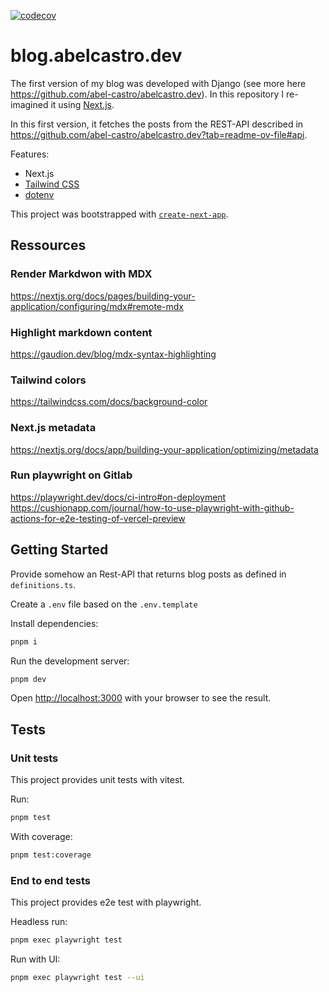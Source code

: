 [![codecov](https://codecov.io/github/abel-castro/abelcastro.dev-next/branch/main/graph/badge.svg)](github/abel-castro/abelcastro.dev-next)

# blog.abelcastro.dev

The first version of my blog was developed with Django (see more here https://github.com/abel-castro/abelcastro.dev).
In this repository I re-imagined it using [Next.js](https://nextjs.org/).

In this first version, it fetches the posts from the REST-API described in https://github.com/abel-castro/abelcastro.dev?tab=readme-ov-file#api.

Features:

- Next.js
- [Tailwind CSS](https://tailwindcss.com)
- [dotenv](https://www.npmjs.com/package/dotenv)

This project was bootstrapped with [`create-next-app`](https://github.com/vercel/next.js/tree/canary/packages/create-next-app).

## Ressources

### Render Markdwon with MDX

https://nextjs.org/docs/pages/building-your-application/configuring/mdx#remote-mdx

### Highlight markdown content

https://gaudion.dev/blog/mdx-syntax-highlighting

### Tailwind colors

https://tailwindcss.com/docs/background-color

### Next.js metadata

https://nextjs.org/docs/app/building-your-application/optimizing/metadata

### Run playwright on Gitlab

https://playwright.dev/docs/ci-intro#on-deployment
https://cushionapp.com/journal/how-to-use-playwright-with-github-actions-for-e2e-testing-of-vercel-preview

## Getting Started

Provide somehow an Rest-API that returns blog posts as defined in `definitions.ts`.

Create a `.env` file based on the `.env.template`

Install dependencies:

```bash
pnpm i
```

Run the development server:

```bash
pnpm dev
```

Open [http://localhost:3000](http://localhost:3000) with your browser to see the result.

## Tests

### Unit tests

This project provides unit tests with vitest.

Run:

```sh
pnpm test
```

With coverage:

```sh
pnpm test:coverage
```

### End to end tests

This project provides e2e test with playwright.

Headless run:

```sh
pnpm exec playwright test
```

Run with UI:

```sh
pnpm exec playwright test --ui
```
